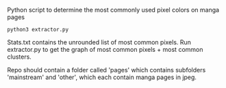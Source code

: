 Python script to determine the most commonly used pixel colors on manga pages

```
python3 extractor.py
```

Stats.txt contains the unrounded list of most common pixels.
Run extractor.py to get the graph of most common pixels + most common clusters.

Repo should contain a folder called 'pages' which contains subfolders 'mainstream' and 'other', which each contain manga pages in jpeg.
